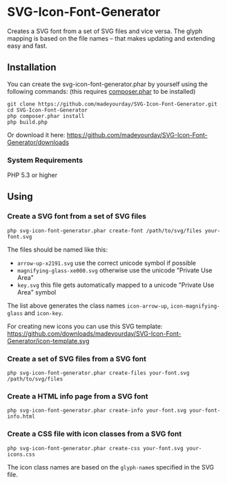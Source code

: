 # SVG-Icon-Font-Generator

Creates a SVG font from a set of SVG files and vice versa. 
The glyph mapping is based on the file names – that makes updating and extending easy and fast.

## Installation

You can create the svg-icon-font-generator.phar by yourself using the following commands:
(this requires [composer.phar](http://getcomposer.org/) to be installed)

    git clone https://github.com/madeyourday/SVG-Icon-Font-Generator.git
    cd SVG-Icon-Font-Generator
    php composer.phar install
    php build.php

Or download it here: <https://github.com/madeyourday/SVG-Icon-Font-Generator/downloads>

### System Requirements
PHP 5.3 or higher

## Using

### Create a SVG font from a set of SVG files

    php svg-icon-font-generator.phar create-font /path/to/svg/files your-font.svg

The files should be named like this:
* `arrow-up-x2191.svg` use the correct unicode symbol if possible
* `magnifying-glass-xe000.svg` otherwise use the unicode "Private Use Area"
* `key.svg` this file gets automatically mapped to a unicode "Private Use Area" symbol

The list above generates the class names `icon-arrow-up`, `icon-magnifying-glass` and `icon-key`.

For creating new icons you can use this SVG template: <https://github.com/downloads/madeyourday/SVG-Icon-Font-Generator/icon-template.svg>

### Create a set of SVG files from a SVG font

    php svg-icon-font-generator.phar create-files your-font.svg /path/to/svg/files

### Create a HTML info page from a SVG font

    php svg-icon-font-generator.phar create-info your-font.svg your-font-info.html

### Create a CSS file with icon classes from a SVG font

    php svg-icon-font-generator.phar create-css your-font.svg your-icons.css

The icon class names are based on the `glyph-name`s specified in the SVG file.
